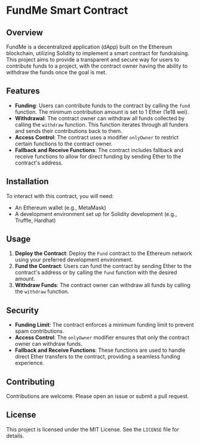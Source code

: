 # FundMe Smart Contract

## Overview

FundMe is a decentralized application (dApp) built on the Ethereum blockchain, utilizing Solidity to implement a smart contract for fundraising. This project aims to provide a transparent and secure way for users to contribute funds to a project, with the contract owner having the ability to withdraw the funds once the goal is met.

## Features

- **Funding**: Users can contribute funds to the contract by calling the `fund` function. The minimum contribution amount is set to 1 Ether (1e18 wei).
- **Withdrawal**: The contract owner can withdraw all funds collected by calling the `withdraw` function. This function iterates through all funders and sends their contributions back to them.
- **Access Control**: The contract uses a modifier `onlyOwner` to restrict certain functions to the contract owner.
- **Fallback and Receive Functions**: The contract includes fallback and receive functions to allow for direct funding by sending Ether to the contract's address.

## Installation

To interact with this contract, you will need:

- An Ethereum wallet (e.g., MetaMask)
- A development environment set up for Solidity development (e.g., Truffle, Hardhat)

## Usage

1. **Deploy the Contract**: Deploy the `Fund` contract to the Ethereum network using your preferred development environment.
2. **Fund the Contract**: Users can fund the contract by sending Ether to the contract's address or by calling the `fund` function with the desired amount.
3. **Withdraw Funds**: The contract owner can withdraw all funds by calling the `withdraw` function.

## Security

- **Funding Limit**: The contract enforces a minimum funding limit to prevent spam contributions.
- **Access Control**: The `onlyOwner` modifier ensures that only the contract owner can withdraw funds.
- **Fallback and Receive Functions**: These functions are used to handle direct Ether transfers to the contract, providing a seamless funding experience.

## Contributing

Contributions are welcome. Please open an issue or submit a pull request.

## License

This project is licensed under the MIT License. See the `LICENSE` file for details.